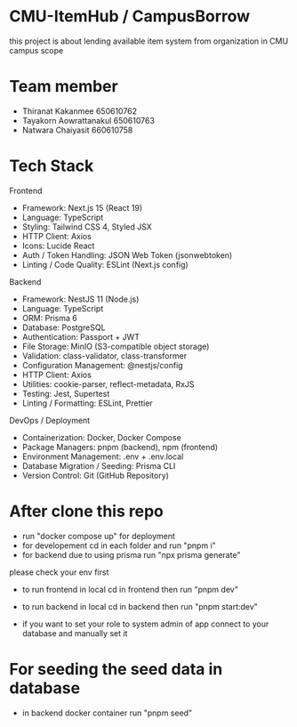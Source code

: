 # CMU-ItemHub / CampusBorrow

this project is about lending available item system from organization in CMU campus scope

# Team member

- Thiranat Kakanmee 650610762
- Tayakorn Aowrattanakul 650610763
- Natwara Chaiyasit 660610758

# Tech Stack

Frontend

- Framework: Next.js 15 (React 19)
- Language: TypeScript
- Styling: Tailwind CSS 4, Styled JSX
- HTTP Client: Axios
- Icons: Lucide React
- Auth / Token Handling: JSON Web Token (jsonwebtoken)
- Linting / Code Quality: ESLint (Next.js config)

Backend

- Framework: NestJS 11 (Node.js)
- Language: TypeScript
- ORM: Prisma 6
- Database: PostgreSQL
- Authentication: Passport + JWT
- File Storage: MinIO (S3-compatible object storage)
- Validation: class-validator, class-transformer
- Configuration Management: @nestjs/config
- HTTP Client: Axios
- Utilities: cookie-parser, reflect-metadata, RxJS
- Testing: Jest, Supertest
- Linting / Formatting: ESLint, Prettier

DevOps / Deployment

- Containerization: Docker, Docker Compose
- Package Managers: pnpm (backend), npm (frontend)
- Environment Management: .env + .env.local
- Database Migration / Seeding: Prisma CLI
- Version Control: Git (GitHub Repository)

# After clone this repo

- run "docker compose up" for deployment
- for developement cd in each folder and run "pnpm i"
- for backend due to using prisma run "npx prisma generate"

please check your env first

- to run frontend in local cd in frontend then run "pnpm dev"
- to run backend in local cd in backend then run "pnpm start:dev"

- if you want to set your role to system admin of app connect to your database and manually set it

# For seeding the seed data in database

- in backend docker container run "pnpm seed"
